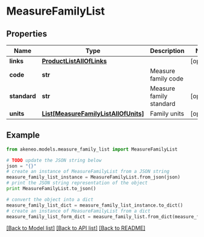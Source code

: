 # MeasureFamilyList


## Properties
Name | Type | Description | Notes
------------ | ------------- | ------------- | -------------
**links** | [**ProductListAllOfLinks**](ProductListAllOfLinks.md) |  | [optional] 
**code** | **str** | Measure family code | 
**standard** | **str** | Measure family standard | [optional] 
**units** | [**List[MeasureFamilyListAllOfUnits]**](MeasureFamilyListAllOfUnits.md) | Family units | [optional] 

## Example

```python
from akeneo.models.measure_family_list import MeasureFamilyList

# TODO update the JSON string below
json = "{}"
# create an instance of MeasureFamilyList from a JSON string
measure_family_list_instance = MeasureFamilyList.from_json(json)
# print the JSON string representation of the object
print MeasureFamilyList.to_json()

# convert the object into a dict
measure_family_list_dict = measure_family_list_instance.to_dict()
# create an instance of MeasureFamilyList from a dict
measure_family_list_form_dict = measure_family_list.from_dict(measure_family_list_dict)
```
[[Back to Model list]](../README.md#documentation-for-models) [[Back to API list]](../README.md#documentation-for-api-endpoints) [[Back to README]](../README.md)


